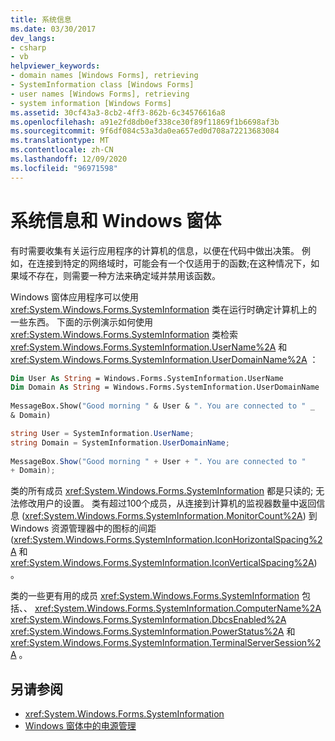 ```yaml
---
title: 系统信息
ms.date: 03/30/2017
dev_langs:
- csharp
- vb
helpviewer_keywords:
- domain names [Windows Forms], retrieving
- SystemInformation class [Windows Forms]
- user names [Windows Forms], retrieving
- system information [Windows Forms]
ms.assetid: 30cf43a3-8cb2-4ff3-862b-6c34576616a8
ms.openlocfilehash: a91e2fd8db0ef338ce30f89f11869f1b6698af3b
ms.sourcegitcommit: 9f6df084c53a3da0ea657ed0d708a72213683084
ms.translationtype: MT
ms.contentlocale: zh-CN
ms.lasthandoff: 12/09/2020
ms.locfileid: "96971598"
---
```

# <a name="system-information-and-windows-forms"></a>系统信息和 Windows 窗体
有时需要收集有关运行应用程序的计算机的信息，以便在代码中做出决策。 例如，在连接到特定的网络域时，可能会有一个仅适用于的函数;在这种情况下，如果域不存在，则需要一种方法来确定域并禁用该函数。  
  
 Windows 窗体应用程序可以使用 <xref:System.Windows.Forms.SystemInformation> 类在运行时确定计算机上的一些东西。 下面的示例演示如何使用 <xref:System.Windows.Forms.SystemInformation> 类检索 <xref:System.Windows.Forms.SystemInformation.UserName%2A> 和 <xref:System.Windows.Forms.SystemInformation.UserDomainName%2A> ：  
  
```vb  
Dim User As String = Windows.Forms.SystemInformation.UserName  
Dim Domain As String = Windows.Forms.SystemInformation.UserDomainName  
  
MessageBox.Show("Good morning " & User & ". You are connected to " _  
& Domain)  
```  
  
```csharp  
string User = SystemInformation.UserName;  
string Domain = SystemInformation.UserDomainName;  
  
MessageBox.Show("Good morning " + User + ". You are connected to "
+ Domain);
```  
  
 类的所有成员 <xref:System.Windows.Forms.SystemInformation> 都是只读的; 无法修改用户的设置。 类有超过100个成员，从连接到计算机的监视器数量中返回信息 (<xref:System.Windows.Forms.SystemInformation.MonitorCount%2A>) 到 Windows 资源管理器中的图标的间距 (<xref:System.Windows.Forms.SystemInformation.IconHorizontalSpacing%2A> 和 <xref:System.Windows.Forms.SystemInformation.IconVerticalSpacing%2A>) 。  
  
 类的一些更有用的成员 <xref:System.Windows.Forms.SystemInformation> 包括、、 <xref:System.Windows.Forms.SystemInformation.ComputerName%2A> <xref:System.Windows.Forms.SystemInformation.DbcsEnabled%2A> <xref:System.Windows.Forms.SystemInformation.PowerStatus%2A> 和 <xref:System.Windows.Forms.SystemInformation.TerminalServerSession%2A> 。  
  
## <a name="see-also"></a>另请参阅

- <xref:System.Windows.Forms.SystemInformation>
- [Windows 窗体中的电源管理](power-management-in-windows-forms.md)
